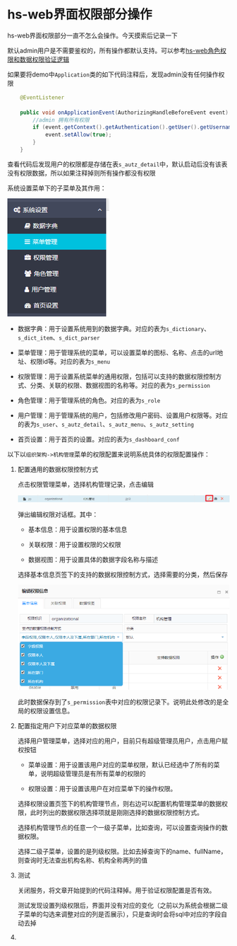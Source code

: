 # hs-web界面权限部分操作

hs-web界面权限部分一直不怎么会操作。今天摸索后记录一下

默认admin用户是不需要鉴权的，所有操作都默认支持。可以参考[hs-web角色权限和数据权限验证逻辑](hs-web-rbac-data.md)

如果要将demo中`Application`类的如下代码注释后，发现admin没有任何操作权限

```java
    @EventListener

    public void onApplicationEvent(AuthorizingHandleBeforeEvent event) {
        //admin 拥有所有权限
        if (event.getContext().getAuthentication().getUser().getUsername().equals("admin")) {
            event.setAllow(true);
        }
    }
```

查看代码后发现用户的权限都是存储在表`s_autz_detail`中，默认启动后没有该表没有权限数据，所以如果注释掉则所有操作都没有权限

系统设置菜单下的子菜单及其作用：

![系统设置菜单](../../screenshot/hs-web-permission-system-menu.png)

- 数据字典：用于设置系统用到的数据字典。对应的表为`s_dictionary`、`s_dict_item`、`s_dict_parser`

- 菜单管理：用于管理系统的菜单，可以设置菜单的图标、名称、点击的url地址、权限id等。对应的表为`s_menu`

- 权限管理：用于设置系统菜单的通用权限，包括可以支持的数据权限控制方式、分类、关联的权限、数据视图的名称等。对应的表为`s_permission`

- 角色管理：用于管理系统的角色。对应的表为`s_role`

- 用户管理：用于管理系统的用户，包括修改用户密码、设置用户权限等。对应的表为`s_user`、`s_autz_detail`、`s_autz_menu`、`s_autz_setting`

- 首页设置：用于首页的设置。对应的表为`s_dashboard_conf`

以下以`组织架构->机构管理`菜单的权限配置来说明系统具体的权限配置操作：

1. 配置通用的数据权限控制方式
   
   点击权限管理菜单，选择机构管理记录，点击编辑
   
   ![编辑权限](../../screenshot/hs-web-permission-edit.png)
   
   弹出编辑权限对话框。其中：
   
   - 基本信息：用于设置权限的基本信息
   
   - 关联权限：用于设置权限的父权限
   
   - 数据视图：用于设置具体的数据字段名称与描述
   
   选择基本信息页签下的支持的数据权限控制方式，选择需要的分类，然后保存
   
   ![数据权限控制方式](../../screenshot/hs-web-permission-edit2.png)
   
   此时数据保存到了`s_permission`表中对应的权限记录下。说明此处修改的是全局的权限设置信息。

2. 配置指定用户下对应菜单的数据权限
   
   选择用户管理菜单，选择对应的用户，目前只有超级管理员用户，点击用户赋权按钮
   
   - 菜单设置：用于设置该用户对应的菜单权限，默认已经选中了所有的菜单，说明超级管理员是有所有菜单的权限的
   
   - 权限设置：用于设置该用户在对应菜单下的操作权限。
   
   选择权限设置页签下的机构管理节点，则右边可以配置机构管理菜单的数据权限，此时列出的数据权限选择项就是刚刚选择的数据权限控制方式。
   
   选择机构管理节点的任意一个一级子菜单，比如查询，可以设置查询操作的数据权限。
   
   选择二级子菜单，设置的是列级权限。比如去掉查询下的name、fullName，则查询时无法查出机构名称、机构全称两列的值

3. 测试
   
   关闭服务，将文章开始提到的代码注释掉。用于验证权限配置是否有效。
   
   测试发现设置列级权限后，界面并没有对应的变化（之前以为系统会根据二级子菜单的勾选来调整对应的列是否展示），只是查询时会将sql中对应的字段自动去掉

4. 
